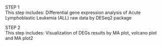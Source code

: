 STEP 1  
This step includes:
Differential gene expression analysis of Acute Lymphoblastic Leukemia (ALL) raw data by DESeq2 package

STEP 2  
This step includes:
Visualization of DEGs results by MA plot, volcano plot and MA plot2
